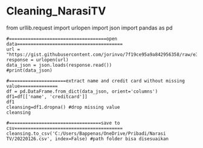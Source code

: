 # Cleaning_NarasiTV

   from urllib.request import urlopen
   import json
   import pandas as pd

    #====================================open data=======================================
    url = "https://gist.githubusercontent.com/jorinvo/7f19ce95a9a842956358/raw/e319340c2f6691f9cc8d8cc57ed532b5093e3619/data.json"
    response = urlopen(url)
    data_json = json.loads(response.read())
    #print(data_json)

    #=====================extract name and credit card without missing value==============
    df = pd.DataFrame.from_dict(data_json, orient='columns')
    df1=df[['name', 'creditcard']]
    df1
    cleansing=df1.dropna() #drop missing value
    cleansing

    #==================================save to csv========================================   
    cleansing.to_csv('C:/Users/Bappenas/OneDrive/Pribadi/Narasi TV/20220126.csv', index=False) #path folder bisa disesuaikan
